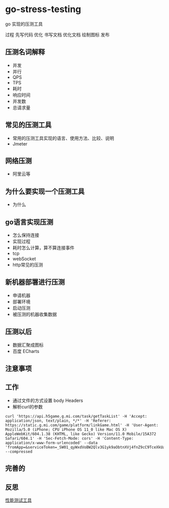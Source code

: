 # go-stress-testing
go 实现的压测工具


过程
先写代码 优化 书写文档 优化文档 绘制图标 发布

## 压测名词解释
- 并发
- 并行
- QPS
- TPS
- 耗时
- 响应时间
- 并发数
- 总请求量


## 常见的压测工具
- 常用的压测工具实现的语言、使用方法、比较、说明
- Jmeter

## 网络压测
- 阿里云等

## 为什么要实现一个压测工具
- 为什么

## go语言实现压测
- 怎么保持连接
- 实现过程
- 耗时怎么计算，算不算连接事件
- tcp
- webSocket
- http常见的压测

## 新机器部署进行压测
- 申请机器
- 部署环境
- 启动压测 
- 被压测的机器收集数据

## 压测以后
- 数据汇聚成图标
- 百度 ECharts

## 注意事项

## 工作
- 通过文件的方式设置 body Headers
- 解析curl的参数

```
curl 'https://api.h5game.g.mi.com/task/getTaskList' -H 'Accept: application/json, text/plain, */*' -H 'Referer: https://static.g.mi.com/game/platform/linkGame.html' -H 'User-Agent: Mozilla/5.0 (iPhone; CPU iPhone OS 11_0 like Mac OS X) AppleWebKit/604.1.38 (KHTML, like Gecko) Version/11.0 Mobile/15A372 Safari/604.1' -H 'Sec-Fetch-Mode: cors' -H 'Content-Type: application/x-www-form-urlencoded' --data 'fromApp=&serviceToken=_SW01_qyWxdVoBW2Qlv3G1yk9aObtnXVj4fnZ9cC9TceXkUaTnH3%2FCzuucnCi2M0gfaVy2&channel=1' --compressed

```

## 完善的


## 反思

[性能测试工具](https://testerhome.com/topics/17068)


